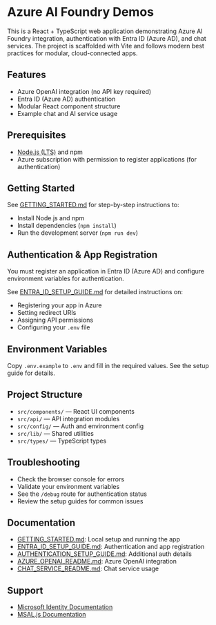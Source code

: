 
# Azure AI Foundry Demos

This is a React + TypeScript web application demonstrating Azure AI Foundry integration, authentication with Entra ID (Azure AD), and chat services. The project is scaffolded with Vite and follows modern best practices for modular, cloud-connected apps.

## Features

- Azure OpenAI integration (no API key required)
- Entra ID (Azure AD) authentication
- Modular React component structure
- Example chat and AI service usage

## Prerequisites

- [Node.js (LTS)](https://nodejs.org/) and npm
- Azure subscription with permission to register applications (for authentication)

## Getting Started

See [GETTING_STARTED.md](./GETTING_STARTED.md) for step-by-step instructions to:

- Install Node.js and npm
- Install dependencies (`npm install`)
- Run the development server (`npm run dev`)

## Authentication & App Registration

You must register an application in Entra ID (Azure AD) and configure environment variables for authentication.

See [ENTRA_ID_SETUP_GUIDE.md](./ENTRA_ID_SETUP_GUIDE.md) for detailed instructions on:

- Registering your app in Azure
- Setting redirect URIs
- Assigning API permissions
- Configuring your `.env` file

## Environment Variables

Copy `.env.example` to `.env` and fill in the required values. See the setup guide for details.

## Project Structure

- `src/components/` — React UI components
- `src/api/` — API integration modules
- `src/config/` — Auth and environment config
- `src/lib/` — Shared utilities
- `src/types/` — TypeScript types

## Troubleshooting

- Check the browser console for errors
- Validate your environment variables
- See the `/debug` route for authentication status
- Review the setup guides for common issues

## Documentation

- [GETTING_STARTED.md](./GETTING_STARTED.md): Local setup and running the app
- [ENTRA_ID_SETUP_GUIDE.md](./ENTRA_ID_SETUP_GUIDE.md): Authentication and app registration
- [AUTHENTICATION_SETUP_GUIDE.md](./AUTHENTICATION_SETUP_GUIDE.md): Additional auth details
- [AZURE_OPENAI_README.md](./AZURE_OPENAI_README.md): Azure OpenAI integration
- [CHAT_SERVICE_README.md](./CHAT_SERVICE_README.md): Chat service usage

## Support

- [Microsoft Identity Documentation](https://docs.microsoft.com/en-us/azure/active-directory/develop/)
- [MSAL.js Documentation](https://github.com/AzureAD/microsoft-authentication-library-for-js)

